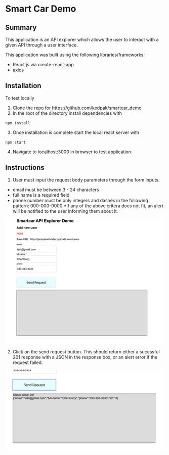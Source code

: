 # Smart Car Demo

## Summary

This application is an API explorer which allows the user to interact with a given API through a user interface.

This application was built using the following libraries/frameworks:

* React.js via create-react-app
* axios

## Installation

To test locally
1. Clone the repo for https://github.com/kedpak/smartcar_demo
2. In the root of the directory install dependencies with
```
npm install
```
3. Once installation is complete start the local react server with
```
npm start
```
4. Navigate to localhost:3000 in browser to test application.

## Instructions

1) User must input the request body parameters through the form inputs.
* email must be between 3 - 24 characters
* full name is a required field
* phone number must be only integers and dashes in the following pattern: 000-000-0000
*If any of the above critera does not fit, an alert will be notified to the user informing them about it.

![inputs](https://github.com/kedpak/smartcar_demo/blob/master/public/input.png)

2) Click on the send request button. This should return either a sucessful 201 response with a JSON in the response box, or an alert error if the request failed.

![response](https://github.com/kedpak/smartcar_demo/blob/master/public/response.png)


